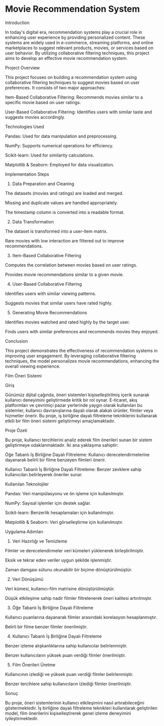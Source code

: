 # Movie Recommendation System

Introduction

In today's digital era, recommendation systems play a crucial role in enhancing user experience by providing personalized content. These systems are widely used in e-commerce, streaming platforms, and online marketplaces to suggest relevant products, movies, or services based on user behavior. By utilizing collaborative filtering techniques, this project aims to develop an effective movie recommendation system.

Project Overview

This project focuses on building a recommendation system using collaborative filtering techniques to suggest movies based on user preferences. It consists of two major approaches:

Item-Based Collaborative Filtering: Recommends movies similar to a specific movie based on user ratings.

User-Based Collaborative Filtering: Identifies users with similar taste and suggests movies accordingly.

Technologies Used

Pandas: Used for data manipulation and preprocessing.

NumPy: Supports numerical operations for efficiency.

Scikit-learn: Used for similarity calculations.

Matplotlib & Seaborn: Employed for data visualization.

Implementation Steps

1. Data Preparation and Cleaning

The datasets (movies and ratings) are loaded and merged.

Missing and duplicate values are handled appropriately.

The timestamp column is converted into a readable format.

2. Data Transformation

The dataset is transformed into a user-item matrix.

Rare movies with low interaction are filtered out to improve recommendations.

3. Item-Based Collaborative Filtering

Computes the correlation between movies based on user ratings.

Provides movie recommendations similar to a given movie.

4. User-Based Collaborative Filtering

Identifies users with similar viewing patterns.

Suggests movies that similar users have rated highly.

5. Generating Movie Recommendations

Identifies movies watched and rated highly by the target user.

Finds users with similar preferences and recommends movies they enjoyed.

Conclusion

This project demonstrates the effectiveness of recommendation systems in improving user engagement. By leveraging collaborative filtering techniques, the model personalizes movie recommendations, enhancing the overall viewing experience.

Film Öneri Sistemi

Giriş

Günümüz dijital çağında, öneri sistemleri kişiselleştirilmiş içerik sunarak kullanıcı deneyimini geliştirmede kritik bir rol oynar. E-ticaret, akış platformları ve çevrimiçi pazar yerlerinde yaygın olarak kullanılan bu sistemler, kullanıcı davranışlarına dayalı olarak alakalı ürünler, filmler veya hizmetler önerir. Bu proje, iş birliğine dayalı filtreleme tekniklerini kullanarak etkili bir film öneri sistemi geliştirmeyi amaçlamaktadır.

Proje Özeti

Bu proje, kullanıcı tercihlerini analiz ederek film önerileri sunan bir sistem geliştirmeye odaklanmaktadır. İki ana yaklaşıma sahiptir:

Öğe Tabanlı İş Birliğine Dayalı Filtreleme: Kullanıcı derecelendirmelerine dayanarak belirli bir filme benzeyen filmleri önerir.

Kullanıcı Tabanlı İş Birliğine Dayalı Filtreleme: Benzer zevklere sahip kullanıcıları belirleyerek öneriler sunar.

Kullanılan Teknolojiler

Pandas: Veri manipülasyonu ve ön işleme için kullanılmıştır.

NumPy: Sayısal işlemler için destek sağlar.

Scikit-learn: Benzerlik hesaplamaları için kullanılmıştır.

Matplotlib & Seaborn: Veri görselleştirme için kullanılmıştır.

Uygulama Adımları

1. Veri Hazırlığı ve Temizleme

Filmler ve derecelendirmeler veri kümeleri yüklenerek birleştirilmiştir.

Eksik ve tekrar eden veriler uygun şekilde işlenmiştir.

Zaman damgası sütunu okunabilir bir biçime dönüştürülmüştür.

2. Veri Dönüşümü

Veri kümesi, kullanıcı-film matrisine dönüştürülmüştür.

Düşük etkileşime sahip nadir filmler filtrelenerek öneri kalitesi artırılmıştır.

3. Öğe Tabanlı İş Birliğine Dayalı Filtreleme

Kullanıcı puanlarına dayanarak filmler arasındaki korelasyon hesaplanmıştır.

Belirli bir filme benzer filmler önerilmiştir.

4. Kullanıcı Tabanlı İş Birliğine Dayalı Filtreleme

Benzer izleme alışkanlıklarına sahip kullanıcılar belirlenmiştir.

Benzer kullanıcıların yüksek puan verdiği filmler önerilmiştir.

5. Film Önerileri Üretme

Kullanıcının izlediği ve yüksek puan verdiği filmler belirlenmiştir.

Benzer tercihlere sahip kullanıcıların izlediği filmler önerilmiştir.

Sonuç

Bu proje, öneri sistemlerinin kullanıcı etkileşimini nasıl artırabileceğini göstermektedir. İş birliğine dayalı filtreleme teknikleri kullanılarak geliştirilen model, film önerilerini kişiselleştirerek genel izleme deneyimini iyileştirmektedir.
